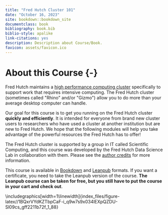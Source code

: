 ```yaml
---
title: "Fred Hutch Cluster 101"
date: "October 16, 2023"
site: bookdown::bookdown_site
documentclass: book
bibliography: book.bib
biblio-style: apalike
link-citations: yes
description: Description about Course/Book.
favicon: assets/favicon.ico
---
```




# About this Course {-}

Fred Hutch maintains a [high performance computing cluster](https://en.wikipedia.org/wiki/HPCC) specifically to support work that requires intensive computing. The Fred Hutch cluster (sometimes called "Rhino" and/or "Gizmo") allow you to do more than your average desktop computer can handle.

Our goal for this course is to get you running on the Fred Hutch cluster **quickly and efficiently**. It is intended for everyone from brand new cluster users to researchers who have used a cluster at another institution but are new to Fred Hutch. We hope that the following modules will help you take advantage of the powerful resources the Fred Hutch has to offer!

The Fred Hutch cluster is supported by a group in IT called Scientific Computing, and this course was developed by the Fred Hutch Data Science Lab in collaboration with them. Please see the [author credits](#about-the-authors) for more information.

This course is available in [Bookdown](https://hutchdatascience.org/FH_Cluster_Guide) and [Leanpub](https://leanpub.com/courses/fredhutch/fredhutchcluster101) formats. If you want a certificate, you need to take the Leanpub version of the course. **The Leanpub course can be taken for free, but you still have to put the course in your cart and check out**.


\includegraphics[width=1\linewidth]{index_files/figure-latex//1BQxrVYdKZTbpCaF-i_q9w7s9x034lEXpQZDU-Sl09cs_gff2211b72f_1_88} 
